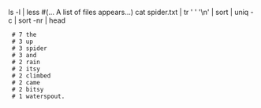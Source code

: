 ls -l | less
#(... A list of files appears...)
cat spider.txt | tr ' ' '\n' | sort | uniq -c | sort -nr | head

     # 7 the
     # 3 up
     # 3 spider
     # 3 and
     # 2 rain
     # 2 itsy
     # 2 climbed
     # 2 came
     # 2 bitsy
     # 1 waterspout.
